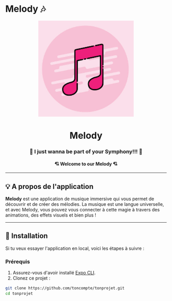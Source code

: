 # Melody 🎶

<p align="center">
    <img src="./assets/default-album.png" height="300" />
</p>

<h1 align="center">Melody</h1>

<h3 align="center">
   🎹 I just wanna be part of your Symphony!!! 🎻
    <br/>
    <h4 align="center" >💘 Welcome to our Melody 💘</h4>
</h3>

---

## 💡 A propos de l'application

**Melody** est une application de musique immersive qui vous permet de découvrir et de créer des mélodies. La musique est une langue universelle, et avec Melody, vous pouvez vous connecter à cette magie à travers des animations, des effets visuels et bien plus !

---

## 🚀 Installation

Si tu veux essayer l'application en local, voici les étapes à suivre :

### Prérequis

1. Assurez-vous d'avoir installé [Expo CLI](https://docs.expo.dev/get-started/installation/).
2. Clonez ce projet :

```bash
git clone https://github.com/toncompte/tonprojet.git
cd tonprojet
